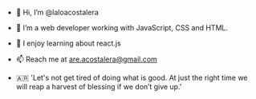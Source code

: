 - 👋 Hi, I’m @laloacostalera
- 🌱 I’m a web developer working with JavaScript, CSS and HTML.
- 🦗 I enjoy learning about react.js
- 📫 Reach me at are.acostalera@gmail.com

- 🇦🇷 'Let's not get tired of doing what is good.
At just the right time we will reap a harvest of blessing
if we don’t give up.'
